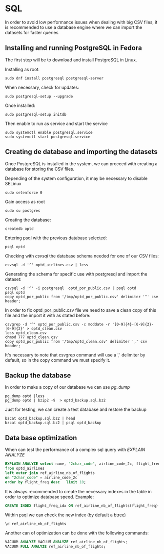 # SQL
In order to avoid low performance issues when dealing with big CSV files, it is recommended to use a database engine where we can import the datasets for faster queries.



## Installing and running PostgreSQL in Fedora

The first step will be to download and install PostgreSQL in Linux.

Installing as root:
```
sudo dnf install postgresql postgresql-server
```
When necessary, check for updates:
```
sudo postgresql-setup --upgrade
```
Once installed:
```
sudo postgresql-setup initdb
```
Then enable to run as service and start the service
```
sudo systemctl enable postgresql.service
sudo systemctl start postgresql.service
```

## Creating de database and importing the datasets

Once PostgreSQL is installed in the system, we can proceed with creating a database for storing the CSV files.

Depending of the system configuration, it may be necessary to disable SELinux
```
sudo setenforce 0
```
Gain access as root
```
sudo su postgres
```
Creating the database:
```
createdb optd
```
Entering psql with the previous database selected:
```
psql optd
```
Checking with *csvsql* the database schema needed for one of our CSV files:
```
csvsql -d '^' optd_airlines.csv | less
```
Generating the schema for specific use with postgresql and import the dataset:
```
csvsql -d '^' -i postgresql  optd_por_public.csv | psql optd
psql optd
copy optd_por_public from '/tmp/optd_por_public.csv' delimiter '^' csv header;
```
In order to fix optd_por_public.csv file we need to save a clean copy of this file and the import it with as stated before:
```
csvgrep -d '^' optd_por_public.csv -c moddate -r '[0-9]{4}-[0-9]{2}-[0-9]{2}' > optd_clean.csv
less optd_clean.csv
chmod 777 optd_clean.csv
copy optd_por_public from '/tmp/optd_clean.csv' delimiter ',' csv header;
```
It's necessary to note that csvgrep command will use a ',' delimiter by default, so in the copy command we must specify it.

## Backup the database
In order to make a copy of our database we can use *pg_dump*
```
pg_dump optd |less 
pg_dump optd | bzip2 -9  > optd_backup.sql.bz2
```
Just for testing, we can create a test database and restore the backup
```
bzcat optd_backup.sql.bz2 | head
bzcat optd_backup.sql.bz2 | psql optd_backup
```

## Data base optimization

When can test the performance of a complex sql query with *EXPLAIN ANALYZE*

```sql
EXPLAIN ANALYZE select name, "2char_code", airline_code_2c, flight_freq
from optd_airlines
left outer join ref_airline_nb_of_flights
on "2char_code" = airline_code_2c
order by flight_freq desc   limit 10;
```

It is always recommended to create the necessary indexes in the table in order to optimize database speed. Example:
```sql
CREATE INDEX flight_freq_idx ON ref_airline_nb_of_flights(flight_freq)
```

Within psql we can check the new index (by default a btree)
```
\d ref_airline_nb_of_flights 
```

Another can of optimization can be done with the following commands:
```sql
VACUUM ANALYZE VACUUM ANALYZE ref_airline_nb_of_flights;
VACUUM FULL ANALYZE ref_airline_nb_of_flights;
```



